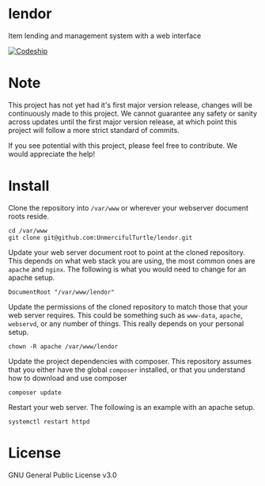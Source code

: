 # lendor
Item lending and management system with a web interface

[![Codeship](https://img.shields.io/codeship/d6c1ddd0-16a3-0132-5f85-2e35c05e22b1.svg?maxAge=2592000)]()

# Note
This project has not yet had it's first major version release, changes will be continuously made to this project. We cannot guarantee any safety or sanity across updates until the first major version release, at which point this project will follow a more strict standard of commits.

If you see potential with this project, please feel free to contribute. We would appreciate the help!

# Install

Clone the repository into `/var/www` or wherever your webserver document roots reside.

```
cd /var/www
git clone git@github.com:UnmercifulTurtle/lendor.git
```

Update your web server document root to point at the cloned repository. This depends on what web stack you are using, the most common ones are `apache` and `nginx`. The following is what you would need to change for an apache setup.

```
DocumentRoot "/var/www/lendor"
```

Update the permissions of the cloned repository to match those that your web server requires. This could be something such as `www-data`, `apache`, `webservd`, or any number of things. This really depends on your personal setup.

```
chown -R apache /var/www/lendor
```

Update the project dependencies with composer. This repository assumes that you either have the global `composer` installed, or that you understand how to download and use composer

```
composer update
```

Restart your web server. The following is an example with an apache setup.

```
systemctl restart httpd
```

# License
GNU General Public License v3.0
